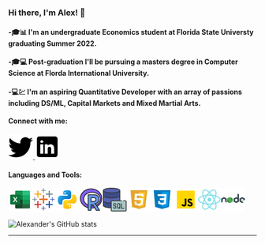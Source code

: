 ### Hi there, I'm Alex! 👋

#### -🎓📊 I'm an undergraduate Economics student at Florida State Universty graduating Summer 2022.

#### -🎓💻 Post-graduation I'll be pursuing a masters degree in Computer Science at Florda International University.

#### -💻💹 I'm an aspiring Quantitative Developer with an array of passions including DS/ML, Capital Markets and Mixed Martial Arts.


#### Connect with me:
<a href="https://twitter.com/A_Fernandez11">
         <img src="twitter.png">
      </a>
<a href="https://www.linkedin.com/in/alexander-fernandez-3077ab18b/">
         <img src="linkedin.png">
      </a>

#### Languages and Tools:
<img src='icons8-microsoft-excel-2019-48.png'><img src='icons8-tableau-software-48.png'><img src='python.png'><img src='icons8-r-48.png'><img src='icons8-sql-48.png'><img src='html.png'><img src='css.png'><img src='js.png'><img src='react.png'><img src='node.png'>

![Alexander's GitHub stats](https://github-readme-stats.vercel.app/api?username=AlexanderFernandez11&hide=contribs,prs&count_private=true&show_icons=true&theme=tokyonight&hide_rank=true)



---





